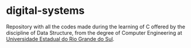 # digital-systems
 Repository with all the codes made during the learning of C offered by the discipline of Data Structure, from the degree of Computer Engineering at [Universidade Estadual do Rio Grande do Sul](https://www.uergs.edu.br/inicial).
